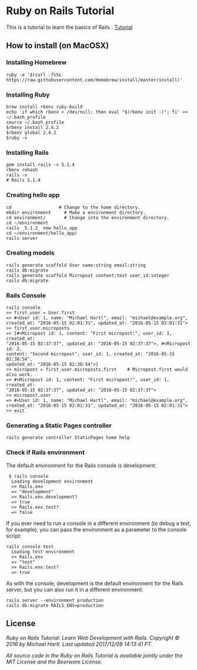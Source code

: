 # Ruby on Rails Tutorial

This is a tutorial to learn the basics of Rails : [Tutorial](https://www.railstutorial.org/book)

## How to install (on MacOSX)


### Installing Homebrew

```
ruby -e '$(curl -fsSL https://raw.githubusercontent.com/Homebrew/install/master/install)'
```

### Installing Ruby

```
brew install rbenv ruby-build
echo 'if which rbenv > /dev/null; then eval "$(rbenv init -)"; fi' >> ~/.bash_profile
source ~/.bash_profile
$rbenv install 2.4.2
$rbenv global 2.4.2
$ruby -v
```

### Installing Rails

```
gem install rails -v 5.1.4
rbenv rehash
rails -v
# Rails 5.1.4
```

### Creating hello app

```
cd                  # Change to the home directory.
mkdir environment     # Make a environment directory.
cd environment/       # Change into the environment directory.
cd ~/environment
rails _5.1.2_ new hello_app
cd ~/environment/hello_app/
rails server
```

### Creating models

```
rails generate scaffold User name:string email:string
rails db:migrate
rails generate scaffold Micropost content:text user_id:integer
rails db:migrate
```

### Rails Console

```
rails console
>> first_user = User.first
=> #<User id: 1, name: "Michael Hartl", email: "michael@example.org",
created_at: "2016-05-15 02:01:31", updated_at: "2016-05-15 02:01:31">
>> first_user.microposts
=> [#<Micropost id: 1, content: "First micropost!", user_id: 1, created_at:
"2016-05-15 02:37:37", updated_at: "2016-05-15 02:37:37">, #<Micropost id: 2,
content: "Second micropost", user_id: 1, created_at: "2016-05-15 02:38:54",
updated_at: "2016-05-15 02:38:54">]
>> micropost = first_user.microposts.first    # Micropost.first would also work.
=> #<Micropost id: 1, content: "First micropost!", user_id: 1, created_at:
"2016-05-15 02:37:37", updated_at: "2016-05-15 02:37:37">
>> micropost.user
=> #<User id: 1, name: "Michael Hartl", email: "michael@example.org",
created_at: "2016-05-15 02:01:31", updated_at: "2016-05-15 02:01:31">
>> exit
```

### Generating a Static Pages controller

```
rails generate controller StaticPages home help
```

### Check if Rails environment

The default environment for the Rails console is development:
```
 $ rails console
  Loading development environment
  >> Rails.env
  => "development"
  >> Rails.env.development?
  => true
  >> Rails.env.test?
  => false
```

If you ever need to run a console in a different environment (to debug a test, for example), you can pass the environment as a parameter to the console script:

```
rails console test
  Loading test environment
  >> Rails.env
  => "test"
  >> Rails.env.test?
  => true
```

As with the console, development is the default environment for the Rails server, but you can also run it in a different environment:

```
rails server --environment production
rails db:migrate RAILS_ENV=production
```

## License

*Ruby on Rails Tutorial: Learn Web Development with Rails. Copyright © 2016 by Michael Hartl. Last updated 2017/12/08 14:13:41 PT.*

*All source code in the Ruby on Rails Tutorial is available jointly under the MIT License and the Beerware License.*